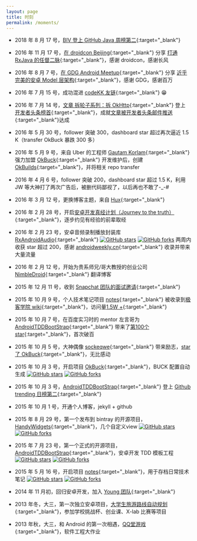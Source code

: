 ```yaml
---
layout: page
title: 时刻
permalink: /moments/
---
```


  * 2018 年 8 月 17 号，[BIV 登上 GitHub Java 周榜第二](/img/moments/biv_weekly_trending_2nd.png){:target="_blank"}
  
  * 2016 年 11 月 17 号，[在 droidcon Beijing](http://mp.weixin.qq.com/s?__biz=MzAxMjM0OTA3Nw==&mid=2650203973&idx=1&sn=e9a6829b8b2af8d32503541d9f123ac9&chksm=83b17cbfb4c6f5a9dde700be0785089f6959c07ca8f9b452e9f56af5ece38869d2033aaf704f#rd){:target="_blank"} 分享 [打通 RxJava 的任督二脉](/talks/RxJava-DroidCon-Beijing-Piasy){:target="_blank"}，感谢 droidcon，感谢长风
  
  * 2016 年 8 月 7 号，[在 GDG Android Meetup](http://mp.weixin.qq.com/s?__biz=MzA5MDg3MjczMg==&mid=2652003543&idx=1&sn=849c06ac198cbfe9cdcfae90b2a17021&scene=1&srcid=0902QGgAZZKCpZbNNPD66mnu#rd){:target="_blank"} 分享 [近乎完美的安卓 Model 层架构](/talks/Perfect-Android-Model-Layer-GDG-Meetup-Piasy){:target="_blank"}，感谢 GDG，感谢百万
  
  * 2016 年 7 月 15 号，成功混进 [codeKK 友链](http://www.codekk.com/gays){:target="_blank"} 😁
  
  * 2016 年 7 月 14 号，[文章 拆轮子系列：拆 OkHttp](/2016/07/11/Understand-OkHttp/index.html){:target="_blank"} 登上 [开发者头条榜首](http://toutiao.io/posts/lh7zkk){:target="_blank"}，成就[文章被开发者头条邮件推送](/img/moments/understand_okhttp_top_at_toutiao_io.png){:target="_blank"}达成
  
  * 2016 年 5 月 30 号，follower 突破 300，dashboard star 超过再次逼近 1.5 K（transfer OkBuck 暴跌 300 多）
  
  * 2016 年 5 月 9 号，来自 Uber 的工程师 [Gautam Korlam](https://github.com/kageiit){:target="_blank"} 强力加盟 [OkBuck](https://github.com/OkBuilds/OkBuck){:target="_blank"} 开发维护后，创建 [OkBuilds](https://github.com/OkBuilds){:target="_blank"}，并将相关 repo transfer
  
  * 2016 年 4 月 6 号，follower 突破 200，dashboard star 超过 1.5 K，利用 JW 等大神打了两次广告后，被删代码鄙视了，以后再也不敢了-_-#
  
  * 2016 年 3 月 12 号，更换博客主题，来自 [Hux](http://huangxuan.me){:target="_blank"}
  
  * 2016 年 2 月 28 号，开启[安卓开发真经计划（Journey to the truth）](http://journey.piasy.com){:target="_blank"}，逐步约见有经验的前辈取经
  
  * 2016 年 2 月 23 号，安卓音频录制播放封装库 [RxAndroidAudio](https://github.com/Piasy/RxAndroidAudio){:target="_blank"} <a target="_blank" href="https://github.com/Piasy/RxAndroidAudio/stargazers" style="display: inline;"><img src="https://img.shields.io/github/stars/Piasy/RxAndroidAudio.svg?style=social&amp;label=Star" alt="GitHub stars" style="margin: 0;display: inline;"></a> <a target="_blank" href="https://github.com/Piasy/RxAndroidAudio/network" style="display: inline;"><img src="https://img.shields.io/github/forks/Piasy/RxAndroidAudio.svg?style=social&label=Fork" alt="GitHub forks" style="margin: 0;display: inline;"></a> 两周内收获 star 超过 200，感谢 [androidweekly.cn](http://androidweekly.cn/android-dev-weekly-issue-70){:target="_blank"} 收录并带来大量流量
  
  * 2016 年 2 月 12 号，开始为贵系师兄/哥大教授的创业公司 [NimbleDroid](http://blog.nimbledroid.com){:target="_blank"} 翻译博客
  
  * 2015 年 12 月 11 号，收到 [Snapchat 团队的面试邀请](/img/moments/interview-invite-from-snapchat.jpg){:target="_blank"}
  
  * 2015 年 10 月 9 号，个人技术笔记项目 [notes](https://github.com/Piasy/notes){:target="_blank"} 被收录到[极客学院 wiki](http://wiki.jikexueyuan.com/project/notes){:target="_blank"}，访问量[1.5W +](http://wiki.jikexueyuan.com/list/android){:target="_blank"}
  
  * 2015 年 10 月 7 号，在百度实习时的 mentor 左言哥为 [AndroidTDDBootStrap](https://github.com/Piasy/AndroidTDDBootStrap){:target="_blank"} 带来了[第100个 star](/img/moments/android-tdd-bootstrap-100-star.jpg){:target="_blank"}，首次破百
  
  * 2015 年 10 月 5 号，大神偶像 [sockeqwe](https://github.com/sockeqwe){:target="_blank"} 带来励志，[star 了 OkBuck](/img/moments/okbuck-stared-by-sockeqwe.jpg){:target="_blank"}，无比感动
  
  * 2015 年 10 月 3 号，开启项目 [OkBuck](https://github.com/Piasy/OkBuck){:target="_blank"}，BUCK 配置自动生成 <a target="_blank" href="https://github.com/Piasy/OkBuck/stargazers" style="display: inline;"><img src="https://img.shields.io/github/stars/Piasy/OkBuck.svg?style=social&amp;label=Star" alt="GitHub stars" style="margin: 0;display: inline;"></a> <a target="_blank" href="https://github.com/Piasy/OkBuck/network" style="display: inline;"><img src="https://img.shields.io/github/forks/Piasy/OkBuck.svg?style=social&label=Fork" alt="GitHub forks" style="margin: 0;display: inline;"></a>
  
  * 2015 年 10 月 3 号，[AndroidTDDBootStrap](https://github.com/Piasy/AndroidTDDBootStrap){:target="_blank"} 登上 [Github trending 日榜第二](/img/moments/AndroidTDDBootStrap-github-trending-daily-second-position-10-3.png){:target="_blank"}
  
  * 2015 年 10 月 1 号，开通个人博客，jekyll + github
  
  * 2015 年 8 月 29 号，第一个发布到 bintray 的开源项目，[HandyWidgets](https://github.com/Piasy/HandyWidgets){:target="_blank"}，几个自定义view <a target="_blank" href="https://github.com/Piasy/HandyWidgets/stargazers" style="display: inline;"><img src="https://img.shields.io/github/stars/Piasy/HandyWidgets.svg?style=social&amp;label=Star" alt="GitHub stars" style="margin: 0;display: inline;"></a> <a target="_blank" href="https://github.com/Piasy/HandyWidgets/network" style="display: inline;"><img src="https://img.shields.io/github/forks/Piasy/HandyWidgets.svg?style=social&label=Fork" alt="GitHub forks" style="margin: 0;display: inline;"></a>
  
  * 2015 年 7 月 23 号，第一个正式的开源项目，[AndroidTDDBootStrap](https://github.com/Piasy/AndroidTDDBootStrap){:target="_blank"}，安卓开发 TDD 模板工程 <a target="_blank" href="https://github.com/Piasy/AndroidTDDBootStrap/stargazers" style="display: inline;"><img src="https://img.shields.io/github/stars/Piasy/AndroidTDDBootStrap.svg?style=social&amp;label=Star" alt="GitHub stars" style="margin: 0;display: inline;"></a> <a target="_blank" href="https://github.com/Piasy/AndroidTDDBootStrap/network" style="display: inline;"><img src="https://img.shields.io/github/forks/Piasy/AndroidTDDBootStrap.svg?style=social&label=Fork" alt="GitHub forks" style="margin: 0;display: inline;"></a>
  
  * 2015 年 5 月 16 号，开启项目 [notes](https://github.com/Piasy/notes){:target="_blank"}，用于存档日常技术笔记 <a target="_blank" href="https://github.com/Piasy/notes/stargazers" style="display: inline;"><img src="https://img.shields.io/github/stars/Piasy/notes.svg?style=social&amp;label=Star" alt="GitHub stars" style="margin: 0;display: inline;"></a> <a target="_blank" href="https://github.com/Piasy/notes/network" style="display: inline;"><img src="https://img.shields.io/github/forks/Piasy/notes.svg?style=social&label=Fork" alt="GitHub forks" style="margin: 0;display: inline;"></a>
  
  * 2014 年 11 月初，回归安卓开发，加入 [Young 团队](http://www.wandoujia.com/apps/com.xueba.client.app){:target="_blank"}
  
  * 2013 年冬，大三，第一次独立安卓项目，[大学生旅游路线自动规划](https://github.com/Piasy/student_travel_app){:target="_blank"}，参加学校挑战杯、创业课、X-lab 比赛等项目
  
  * 2013 年秋，大三，和 Android 的第一次相遇，[QQ堂游戏](https://github.com/Piasy/QQTang){:target="_blank"}，软件工程大作业
